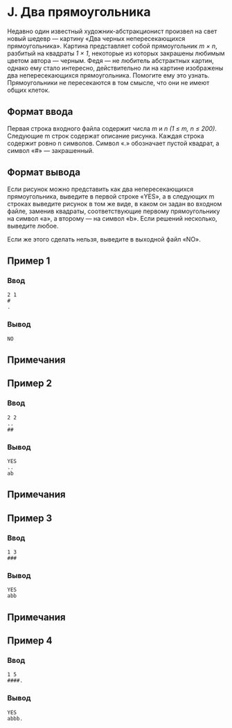 # J. Два прямоугольника

Недавно один известный художник-абстракционист произвел на свет новый шедевр — картину «Два черных непересекающихся
прямоугольника». Картина представляет собой прямоугольник _m × n_, разбитый на квадраты _1 × 1_, некоторые из которых
закрашены любимым цветом автора — черным. Федя — не любитель абстрактных картин, однако ему стало интересно,
действительно ли на картине изображены два непересекающихся прямоугольника. Помогите ему это узнать. Прямоугольники не
пересекаются в том смысле, что они не имеют общих клеток.

## Формат ввода

Первая строка входного файла содержит числа _m_ и _n_ _(1 ≤ m, n ≤ 200)_. Следующие m строк содержат описание рисунка.
Каждая строка содержит ровно n символов. Символ «.» обозначает пустой квадрат, а символ «#» — закрашенный.

## Формат вывода

Если рисунок можно представить как два непересекающихся прямоугольника, выведите в первой строке «YES», а в следующих m
строках выведите рисунок в том же виде, в каком он задан во входном файле, заменив квадраты, соответствующие первому
прямоугольнику на символ «a», а второму — на символ «b». Если решений несколько, выведите любое.

Если же этого сделать нельзя, выведите в выходной файл «NO».

## Пример 1

### Ввод

    2 1
    #
    .

### Вывод

    NO

## Примечания

## Пример 2

### Ввод

    2 2
    ..
    ##

### Вывод

    YES
    ..
    ab

## Примечания

## Пример 3

### Ввод

    1 3
    ###

### Вывод

    YES
    abb

## Примечания

## Пример 4

### Ввод

    1 5
    ####.

### Вывод

    YES
    abbb.

